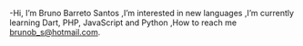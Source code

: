 -Hi, I’m Bruno Barreto Santos
,I’m interested in new languages
,I’m currently learning Dart, PHP, JavaScript and Python
,How to reach me brunob_s@hotmail.com.

